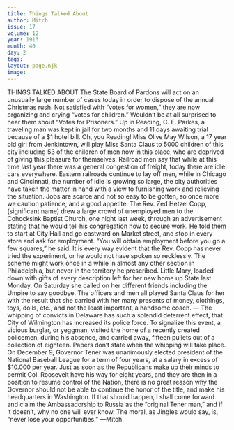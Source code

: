 ```yaml
---
title: Things Talked About
author: Mitch
issue: 17
volume: 12
year: 1913
month: 40
day: 2
tags:
layout: page.njk
image:
---
```

THINGS TALKED ABOUT    The State Board of Pardons will act on an unusually large number of cases today in order to dispose of the annual Christmas rush.    Not satisfied with “votes for women,” they are now organizing and crying “votes for children.” Wouldn’t be at all surprised to hear them shout “Votes for Prisoners.”    Up in Reading, C. E. Parkes, a traveling man was kept in jail for two months and 11 days awaiting trial because of a $1 hotel bill. Oh, you Reading!    Miss Olive May Wilson, a 17 year old girl from Jenkintown, will play Miss Santa Claus to 5000 children of this city including 53 of the children of men now in this place, who are deprived of giving this pleasure for themselves.    Railroad men say that while at this time last year there was a general congestion of freight, today there are idle cars everywhere. Eastern railroads continue to lay off men, while in Chicago and Cincinnati, the number of idle is growing so large, the city authorities have taken the matter in hand with a view to furnishing work and relieving the situation.    Jobs are scarce and not so easy to be gotten, so once more we caution patience, and a good appetite.    The Rev. Zed Hetzel Copp, (significant name) drew a large crowd of unemployed men to the Cohocksink Baptist Church, one night last week, through an advertisement stating that he would tell his congregation how to secure work.    He told them to start at City Hall and go eastward on Market street, and stop in every store and ask for employment. “You will obtain employment before you go a few squares,” he said.    It is every way evident that the Rev. Copp has never tried the experiment, or he would not have spoken so recklessly. The scheme might work once in a while in almost any other section in Philadelphia, but never in the territory he prescribed.    Little Mary, loaded down with gifts of every description left for her new home up State last Monday. On Saturday she called on her different friends including the Umpire to say goodbye.    The officers and men all played Santa Claus for her with the result that she carried with her many presents of money, clothings, toys, dolls, etc., and not the least important, a handsome coach. —   The whipping of convicts in Delaware has such a splendid deterrent effect, that City of Wilmington has increased its police force. To signalize this event, a vicious burglar, or yeggman, visited the home of a recently created policemen, during his absence, and carried away, fifteen pullets out of a collection of eighteen. Papers don’t state when the whipping will take place.    On December 9, Governor Tener was unanimously elected president of the National Baseball League for a term of four years, at a salary in excess of $10.000 per year.    Just as soon as the Republicans make up their minds to permit Col. Roosevelt have his way for eight years, and they are then in a position to resume control of the Nation, there is no great reason why the Governor should not be able to continue the honor of the title, and make his headquarters in Washington. If that should happen, I shall come forward and claim the Ambassadorship to Russia as the “original Tener man,” and if it doesn’t, why no one will ever know. The moral, as Jingles would say, is, “never lose your opportunities.” —Mitch. 




